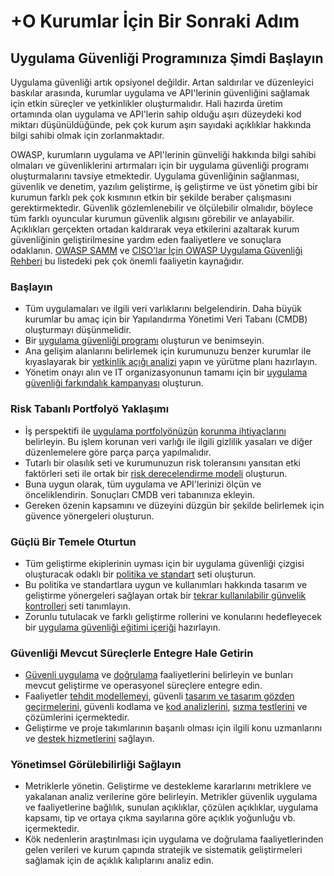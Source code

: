 # +O Kurumlar İçin Bir Sonraki Adım

## Uygulama Güvenliği Programınıza Şimdi Başlayın

Uygulama güvenliği artık opsiyonel değildir. Artan saldırılar ve düzenleyici baskılar arasında, kurumlar uygulama ve API'lerinin güvenliğini sağlamak için etkin süreçler ve yetkinlikler oluşturmalıdır. Hali hazırda üretim ortamında olan uygulama ve API'lerin sahip olduğu aşırı düzeydeki kod miktarı düşünüldüğünde, pek çok kurum aşırı sayıdaki açıklıklar hakkında bilgi sahibi olmak için zorlanmaktadır.

OWASP, kurumların uygulama ve API'lerinin günveliği hakkında bilgi sahibi olmaları ve güvenliklerini artırmaları için bir uygulama güvenliği programı oluşturmalarını tavsiye etmektedir. Uygulama güvenliğinin sağlanması, güvenlik ve denetim, yazılım geliştirme, iş geliştirme ve üst yönetim gibi bir kurumun farklı pek çok kısmının etkin bir şekilde beraber çalışmasını gerektirmektedir. Güvenlik gözlemlenebilir ve ölçülebilir olmalıdır, böylece tüm farklı oyuncular kurumun güvenlik algısını görebilir ve anlayabilir. Açıklıkları gerçekten ortadan kaldırarak veya etkilerini azaltarak kurum güvenliğinin geliştirilmesine yardım eden faaliyetlere ve sonuçlara odaklanın. [OWASP SAMM](https://www.owasp.org/index.php/OWASP_SAMM_Project) ve [CISO'lar İçin OWASP Uygulama Güvenliği Rehberi](https://www.owasp.org/index.php/Application_Security_Guide_For_CISOs) bu listedeki pek çok önemli faaliyetin kaynağıdır.

### Başlayın

* Tüm uygulamaları ve ilgili veri varlıklarını belgelendirin. Daha büyük kurumlar bu amaç için bir Yapılandırma Yönetimi Veri Tabanı (CMDB) oluşturmayı düşünmelidir.
* Bir [uygulama güvenliği programı](https://www.owasp.org/index.php/SAMM_-_Strategy_&_Metrics_-_1) oluşturun ve benimseyin.
* Ana gelişim alanlarını belirlemek için kurumunuzu benzer kurumlar ile kıyaslayarak bir [yetkinlik açığı analizi](https://www.owasp.org/index.php/SAMM_-_Strategy_&_Metrics_-_3) yapın ve yürütme planı hazırlayın.
* Yönetim onayı alın ve IT organizasyonunun tamamı için bir [uygulama güvenliği farkındalık kampanyası](https://www.owasp.org/index.php/SAMM_-_Education_&_Guidance_-_1) oluşturun.

### Risk Tabanlı Portfolyö Yaklaşımı

* İş perspektifi ile [uygulama portfolyönüzün](https://www.owasp.org/index.php/SAMM_-_Strategy_&_Metrics_-_2) [korunma ihtiyaçlarını](https://www.owasp.org/index.php/SAMM_-_Strategy_&_Metrics_-_2) belirleyin. Bu işlem korunan veri varlığı ile ilgili gizlilik yasaları ve diğer düzenlemelere göre parça parça yapılmalıdır.
* Tutarlı bir olasılık seti ve kurumunuzun risk toleransını yansıtan etki faktörleri seti ile ortak bir [risk derecelendirme modeli](https://www.owasp.org/index.php/OWASP_Risk_Rating_Methodology) oluşturun. 
* Buna uygun olarak, tüm uygulama ve API'lerinizi ölçün ve önceliklendirin. Sonuçları CMDB veri tabanınıza ekleyin.
* Gereken özenin kapsamını ve düzeyini düzgün bir şekilde belirlemek için güvence yönergeleri oluşturun.

### Güçlü Bir Temele Oturtun

* Tüm geliştirme ekiplerinin uyması için bir uygulama güvenliği çizgisi oluşturacak odaklı bir [politika ve standart](https://www.owasp.org/index.php/SAMM_-_Policy_&_Compliance_-_2) seti oluşturun.
* Bu politika ve standartlara uygun ve kullanımları hakkında tasarım ve geliştirme yönergeleri sağlayan ortak bir [tekrar kullanılabilir günvelik kontrolleri](https://www.owasp.org/index.php/OWASP_Security_Knowledge_Framework) seti tanımlayın.
* Zorunlu tutulacak ve farklı geliştirme rollerini ve konularını hedefleyecek bir [uygulama güvenliği eğitimi içeriği](https://www.owasp.org/index.php/SAMM_-_Education_&_Guidance_-_2) hazırlayın.

### Güvenliği Mevcut Süreçlerle Entegre Hale Getirin

* [Güvenli uygulama](https://www.owasp.org/index.php/SAMM_-_Construction) ve [doğrulama](https://www.owasp.org/index.php/SAMM_-_Verification) faaliyetlerini belirleyin ve bunları mevcut geliştirme ve operasyonel süreçlere entegre edin.
* Faaliyetler [tehdit modellemeyi](https://www.owasp.org/index.php/SAMM_-_Threat_Assessment_-_1), güvenli [tasarım ve tasarım gözden geçirmelerini](https://www.owasp.org/index.php/SAMM_-_Design_Review_-_1), güvenli kodlama ve [kod analizlerini](https://www.owasp.org/index.php/SAMM_-_Code_Review_-_1), [sızma testlerini](https://www.owasp.org/index.php/SAMM_-_Security_Testing_-_1) ve çözümlerini içermektedir.
* Geliştirme ve proje takımlarının başarılı olması için ilgili konu uzmanlarını ve [destek hizmetlerini](https://www.owasp.org/index.php/SAMM_-_Education_&_Guidance_-_3) sağlayın.

### Yönetimsel Görülebilirliği Sağlayın

* Metriklerle yönetin. Geliştirme ve destekleme kararlarını metriklere ve yakalanan analiz verilerine göre belirleyin. Metrikler güvenlik uygulama ve faaliyetlerine bağlılık, sunulan açıklıklar, çözülen açıklıklar, uygulama kapsamı, tip ve ortaya çıkma sayılarına göre açıklık yoğunluğu vb. içermektedir.
* Kök nedenlerin araştırılması için uygulama ve doğrulama faaliyetlerinden gelen verileri ve kurum çapında stratejik ve sistematik geliştirmeleri sağlamak için de açıklık kalıplarını analiz edin.
